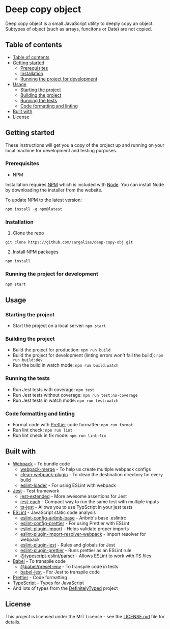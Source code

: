 # Deep copy object

Deep copy object is a small JavaScript utility to deeply copy an object.
Subtypes of object (such as arrays, funcitons or Date) are not copied.

## Table of contents


- [Table of contents](#table-of-contents)
- [Getting started](#getting-started)
  - [Prerequisites](#prerequisites)
  - [Installation](#installation)
  - [Running the project for development](#running-the-project-for-development)
- [Usage](#usage)
  - [Starting the project](#starting-the-project)
  - [Building the project](#building-the-project)
  - [Running the tests](#running-the-tests)
  - [Code formatting and linting](#code-formatting-and-linting)
- [Built with](#built-with)
- [License](#license)

## Getting started

These instructions will get you a copy of the project up and running on your local machine for development and testing purposes.

### Prerequisites

- NPM

Installation requires [NPM](https://www.npmjs.com/) which is included with [Node](https://nodejs.org/). You can install Node by downloading the installer from the website.

To update NPM to the latest version:

```
npm install -g npm@latest
```

### Installation

1. Clone the repo

```
git clone https://github.com/sargalias/deep-copy-obj.git
```

2. Install NPM packages

```
npm install
```

### Running the project for development

```
npm start
```

## Usage

### Starting the project

- Start the project on a local server: `npm start`

### Building the project

- Build the project for production: `npm run build`
- Build the project for development (linting errors won't fail the build): `npm run build:dev`
- Run the build in watch mode: `npm run build:watch`

### Running the tests

- Run Jest tests with coverage: `npm test`
- Run Jest tests without coverage: `npm run test:no-coverage`
- Run Jest tests in watch mode: `npm run test:watch`

### Code formatting and linting

- Format code with [Prettier](https://prettier.io) code formatter: `npm run format`
- Run lint check: `npm run lint`
- Run lint check in fix mode: `npm run lint:fix`


## Built with

- [Webpack](https://github.com/webpack/webpack) - To bundle code
  - [webpack-merge](https://github.com/survivejs/webpack-merge) - To help us create multiple webpack configs
  - [clean-webpack-plugin](https://github.com/johnagan/clean-webpack-plugin) - To clean the destination directory for every build
  - [eslint-loader](https://github.com/webpack-contrib/eslint-loader) - For using ESLint with webpack
- [Jest](https://github.com/facebook/jest) - Test framework
  - [jest-extended](https://github.com/jest-community/jest-extended) - More awesome assertions for Jest
  - [jest-each](https://github.com/facebook/jest/tree/master/packages/jest-each) - Compact way to run the same test with multiple inputs
  - [ts-jest](https://github.com/kulshekhar/ts-jest) - Allows you to use TypScript in your jest tests
- [ESLint](https://github.com/eslint/eslint) - JavaScript static code analysis
  - [eslint-config-airbnb-base](https://github.com/airbnb/javascript/tree/master/packages/eslint-config-airbnb-base) - Aribnb's base .eslintrc
  - [eslint-config-prettier](https://github.com/prettier/eslint-config-prettier) - For using Prettier with ESLint
  - [eslint-plugin-import](https://github.com/benmosher/eslint-plugin-import) - Helps validate proper imports
  - [eslint-plugin-import-resolver-webpack](https://www.npmjs.com/package/eslint-import-resolver-webpack) - Import resolver for webpack
  - [eslint-plugin-jest](https://github.com/jest-community/eslint-plugin-jest) - Rules and globals for Jest
  - [eslint-plugin-prettier](https://github.com/prettier/eslint-plugin-prettier) - Runs prettier as an ESLint rule
  - [@typescript-eslint/parser](https://github.com/typescript-eslint/typescript-eslint/tree/master/packages/parser) - Allows ESLint to work with TS files
- [Babel](https://github.com/babel/babel) - To transpile code
  - [@babel/preset-env](https://github.com/babel/babel/tree/master/packages/babel-preset-env) - To transpile code in tests
  - [babel-jest](https://github.com/facebook/jest/tree/master/packages/babel-jest) - For Jest to transpile code
- [Prettier](https://github.com/prettier/prettier) - Code formatting
- [TypeScript](https://github.com/microsoft/TypeScript) - Types for JavaScript
- And lots of types from the [DefinitelyTyped](https://github.com/DefinitelyTyped/DefinitelyTyped) project


## License

This project is licensed under the MIT License - see the [LICENSE.md](LICENSE.md) file for details.
